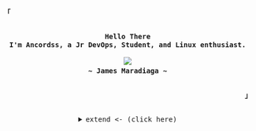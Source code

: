 <!-- Inspiration: https://github.com/owl4ce -->

<!-- Profile -->
<p align="left"><strong><samp>「</samp></strong></p>
    <p align="center">
      <samp><br>
            <b>
            Hello There
        <br>
            I'm Ancordss, a Jr DevOps, Student, and Linux enthusiast.
            </b>
        <br>
        <br>
          <image src="https://readme-typing-svg.herokuapp.com/?font=Iosevka&size=16&color=9d2b22&center=true&width=410&height=45&lines=Hope+is+not+a+strategy.">
        <br>
            <b>
            ~ James Maradiaga ~
            </b>
        <br>
      </samp><br>
    </p>
<p align="right"><strong><samp>」</samp></strong></p>

<br>

<details align="center">
<summary><samp>extend <- (click here)</samp></summary>

<h2></h2><br>

<p aling="center">
  <samp>
   <a href="https://github.com/Ancordss" target="_blank"><img alt="Github" src="https://img.shields.io/badge/-Github-333?style=flat&logo=Github&logoColor=white"></a>
   <a href="https://www.linkedin.com/in/jamesmaradiaga" target="_blank"><img alt="Linkedin" src="https://img.shields.io/badge/-LinkedIn-blue?style=flat&logo=Linkedin&logoColor=white"></a></a>
   <a href="mailto:maradiaga.l.james@gmail.com" target="_blank"><img alt="Gmail" src="https://img.shields.io/badge/-Gmail-c14438?style=flat&logo=Gmail&logoColor=white"></a></a>
   <a href="https://twitter.com/ancordss" target="_blank"><img alt="Twitter" src="https://img.shields.io/badge/-Twitter-1DA1F2?style=flat&logo=Twitter&logoColor=white"></a></a>
  <!--
  [![Github](https://img.shields.io/badge/-Github-333?style=flat&logo=Github&logoColor=white)](https://github.com/Ancordss)
  [![Linkedin](https://img.shields.io/badge/-LinkedIn-blue?style=flat&logo=Linkedin&logoColor=white)](https://www.linkedin.com/in/james-maradiaga-891549220/)
  [![Gmail](https://img.shields.io/badge/-Gmail-c14438?style=flat&logo=Gmail&logoColor=white)](mailto:maradiaga.l.james@gmail.com)
  [![Twitter](https://img.shields.io/badge/-Twitter-1DA1F2?style=flat&logo=Twitter&logoColor=white)](https://twitter.com/ancordss) add the link -->
  <h2></h2><br>
  </samp>
</p>

<p>
<details>
<summary>About Me</summary>
<br/>
<p aling="center">
Hi there, I'm James Maradiaga, an open-source lover and a systems engineering student 🚀 from Guatemala. Currently, I'm a full-time JR DevOps and a night student 🔎 looking for something interesting to do.
</p>  
 <!-- <img align="right" alt="GIF" src="https://i.pinimg.com/originals/e4/26/70/e426702edf874b181aced1e2fa5c6cde.gif" /> -->
<!-- Create a tabular data for blog posts-->


### > I'm currently learning
- Kubernetes: Management, Security
- Data Pipeline
- Natural Language Processing (NLP)

### > I'm working on 
- Go web app
- Small DevOps tutorials
- GPT Playground
- Obtain AWS certification.

### > Goals for 2024
- Obtain AWS certification.
- Build 10+ projects. 
- Contribute to Open Source.

### > Ask me about
- Videogames :shipit:
- Programming 📝
- and anything...
  
### 🗣 Languages and Tools
<code><img height="25" src="https://raw.githubusercontent.com/tandpfun/skill-icons/a50fa57465e82a1147fa512fb3d64cc5902df578/icons/Python-Dark.svg"></code>
<code><img height="25" src="https://raw.githubusercontent.com/tandpfun/skill-icons/59059d9d1a2c092696dc66e00931cc1181a4ce1f/icons/AWS-Dark.svg"></code>
<code><img height="25" src="https://raw.githubusercontent.com/tandpfun/skill-icons/59059d9d1a2c092696dc66e00931cc1181a4ce1f/icons/Unity-Dark.svg"></code>
<code><img height="25" src="https://raw.githubusercontent.com/tandpfun/skill-icons/59059d9d1a2c092696dc66e00931cc1181a4ce1f/icons/Redis-Dark.svg"></code>
<code><img height="25" src="https://raw.githubusercontent.com/tandpfun/skill-icons/a50fa57465e82a1147fa512fb3d64cc5902df578/icons/Python-Dark.svg"></code>
<code><img height="25" src="https://raw.githubusercontent.com/tandpfun/skill-icons/59059d9d1a2c092696dc66e00931cc1181a4ce1f/icons/React-Dark.svg"></code>
<code><img height="25" src="https://raw.githubusercontent.com/tandpfun/skill-icons/59059d9d1a2c092696dc66e00931cc1181a4ce1f/icons/PostgreSQL-Dark.svg"></code>
<code><img height="25" src="https://raw.githubusercontent.com/tandpfun/skill-icons/59059d9d1a2c092696dc66e00931cc1181a4ce1f/icons/NodeJS-Dark.svg"></code>
<code><img height="25" src="https://raw.githubusercontent.com/tandpfun/skill-icons/59059d9d1a2c092696dc66e00931cc1181a4ce1f/icons/NeoVim-Dark.svg"></code>
<code><img height="25" src="https://raw.githubusercontent.com/tandpfun/skill-icons/59059d9d1a2c092696dc66e00931cc1181a4ce1f/icons/MongoDB.svg"></code>
<code><img height="25" src="https://raw.githubusercontent.com/tandpfun/skill-icons/59059d9d1a2c092696dc66e00931cc1181a4ce1f/icons/Kubernetes.svg"></code>
<code><img height="25" src="https://raw.githubusercontent.com/tandpfun/skill-icons/59059d9d1a2c092696dc66e00931cc1181a4ce1f/icons/Kafka.svg"></code>
<code><img height="25" src="https://raw.githubusercontent.com/tandpfun/skill-icons/59059d9d1a2c092696dc66e00931cc1181a4ce1f/icons/Java-Dark.svg"></code>
<code><img height="25" src="https://raw.githubusercontent.com/tandpfun/skill-icons/59059d9d1a2c092696dc66e00931cc1181a4ce1f/icons/GoLang.svg"></code>
<code><img height="25" src="https://raw.githubusercontent.com/tandpfun/skill-icons/59059d9d1a2c092696dc66e00931cc1181a4ce1f/icons/NeoVim-Dark.svg"></code>
<code><img height="25" src="https://raw.githubusercontent.com/tandpfun/skill-icons/59059d9d1a2c092696dc66e00931cc1181a4ce1f/icons/MongoDB.svg"></code>
<code><img height="25" src="https://raw.githubusercontent.com/tandpfun/skill-icons/59059d9d1a2c092696dc66e00931cc1181a4ce1f/icons/CMake-Dark.svg"></code>
<code><img height="25" src="https://raw.githubusercontent.com/tandpfun/skill-icons/a50fa57465e82a1147fa512fb3d64cc5902df578/icons/Nginx.svg"></code>
<code><img height="25" src="https://raw.githubusercontent.com/github/explore/80688e429a7d4ef2fca1e82350fe8e3517d3494d/topics/cpp/cpp.png"></code>
<code><img height="25" src="https://cdn.iconscout.com/icon/free/png-512/c-programming-569564.png"></code>
<code><img height="25" src="https://raw.githubusercontent.com/tandpfun/skill-icons/a50fa57465e82a1147fa512fb3d64cc5902df578/icons/MySQL-Light.svg"></code>
<code><img height="25" src="https://raw.githubusercontent.com/tandpfun/skill-icons/a50fa57465e82a1147fa512fb3d64cc5902df578/icons/Git.svg"></code>
<code><img height="25" src="https://raw.githubusercontent.com/tandpfun/skill-icons/a50fa57465e82a1147fa512fb3d64cc5902df578/icons/Bash-Dark.svg"></code> 
<code><img height="25" src="https://raw.githubusercontent.com/tandpfun/skill-icons/a50fa57465e82a1147fa512fb3d64cc5902df578/icons/Linux-Dark.svg"></code>    
<code><img height="25" src="https://raw.githubusercontent.com/tandpfun/skill-icons/a50fa57465e82a1147fa512fb3d64cc5902df578/icons/HTML.svg"></code>
<code><img align="center" height="25" src="https://raw.githubusercontent.com/vorillaz/devicons/master/!PNG/atom.png"></code><code><img align="center" height="25" src="https://raw.githubusercontent.com/tandpfun/skill-icons/a50fa57465e82a1147fa512fb3d64cc5902df578/icons/Wordpress.svg"></code>
<code><img align="center" height="25" src="https://raw.githubusercontent.com/tandpfun/skill-icons/a50fa57465e82a1147fa512fb3d64cc5902df578/icons/Jenkins-Dark.svg"></code>
<code><img align="center" height="25" src="https://raw.githubusercontent.com/tandpfun/skill-icons/a50fa57465e82a1147fa512fb3d64cc5902df578/icons/Heroku.svg"></code>
<code><img align="center" height="25" src="https://raw.githubusercontent.com/tandpfun/skill-icons/a50fa57465e82a1147fa512fb3d64cc5902df578/icons/Docker.svg"></code>
<code><img align="center" height="25" src="https://raw.githubusercontent.com/tandpfun/skill-icons/a50fa57465e82a1147fa512fb3d64cc5902df578/icons/VIM-Dark.svg"></code>
<code><img height="25" src="https://raw.githubusercontent.com/tandpfun/skill-icons/a50fa57465e82a1147fa512fb3d64cc5902df578/icons/Markdown-Dark.svg"></code>
<h1></h1><br>
</details>
</p>
<!-- Github Stats -->
<p align="center">
    <samp>
<details>
  <summary>My Profile Stats</summary>
  <br/>
          <img alt="GitHub Stats" src="https://github-readme-stats.vercel.app/api?username=Ancordss&show_icons=true&include_all_commits=true&count_private=true&hide=issues&hide_border=true&theme=nord"/>
  <br/>
</details>

<details> 
  <summary>My Most Used Languages</summary>
  <br/>
          <img alt="Top Language" src="https://github-readme-stats.vercel.app/api/top-langs/?username=Ancordss&layout=compact&hide_border=true&theme=nord"/>
  <br/>
    <b>Note:</b> Top languages is only a metric of the languages my public code consists of and doesn't reflect experience or skill level.
  <br/>
</details>
    </samp>
</p>
</details>
